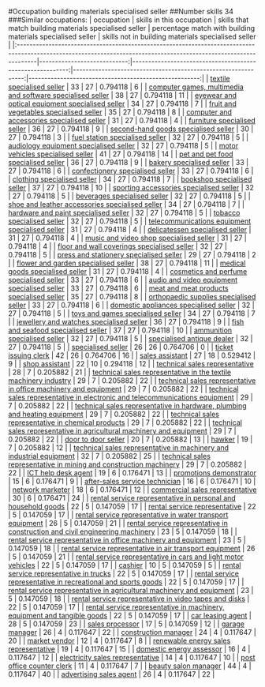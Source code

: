 #Occupation building materials specialised seller
##Number skills 34
###Similar occupations:
| occupation                                                                                                                                                        |   skills in this occupation |   skills that match building materials specialised seller |   percentage match with building materials specialised seller |   skills not in building materials specialised seller |
|:------------------------------------------------------------------------------------------------------------------------------------------------------------------|----------------------------:|----------------------------------------------------------:|--------------------------------------------------------------:|------------------------------------------------------:|
| [textile specialised seller](textile_specialised_seller.md)                                                                                                       |                          33 |                                                        27 |                                                      0.794118 |                                                     6 |
| [computer games, multimedia and software specialised seller](computer_games,_multimedia_and_software_specialised_seller.md)                                       |                          38 |                                                        27 |                                                      0.794118 |                                                    11 |
| [eyewear and optical equipment specialised seller](eyewear_and_optical_equipment_specialised_seller.md)                                                           |                          34 |                                                        27 |                                                      0.794118 |                                                     7 |
| [fruit and vegetables specialised seller](fruit_and_vegetables_specialised_seller.md)                                                                             |                          35 |                                                        27 |                                                      0.794118 |                                                     8 |
| [computer and accessories specialised seller](computer_and_accessories_specialised_seller.md)                                                                     |                          31 |                                                        27 |                                                      0.794118 |                                                     4 |
| [furniture specialised seller](furniture_specialised_seller.md)                                                                                                   |                          36 |                                                        27 |                                                      0.794118 |                                                     9 |
| [second-hand goods specialised seller](second-hand_goods_specialised_seller.md)                                                                                   |                          30 |                                                        27 |                                                      0.794118 |                                                     3 |
| [fuel station specialised seller](fuel_station_specialised_seller.md)                                                                                             |                          32 |                                                        27 |                                                      0.794118 |                                                     5 |
| [audiology equipment specialised seller](audiology_equipment_specialised_seller.md)                                                                               |                          32 |                                                        27 |                                                      0.794118 |                                                     5 |
| [motor vehicles specialised seller](motor_vehicles_specialised_seller.md)                                                                                         |                          41 |                                                        27 |                                                      0.794118 |                                                    14 |
| [pet and pet food specialised seller](pet_and_pet_food_specialised_seller.md)                                                                                     |                          36 |                                                        27 |                                                      0.794118 |                                                     9 |
| [bakery specialised seller](bakery_specialised_seller.md)                                                                                                         |                          33 |                                                        27 |                                                      0.794118 |                                                     6 |
| [confectionery specialised seller](confectionery_specialised_seller.md)                                                                                           |                          33 |                                                        27 |                                                      0.794118 |                                                     6 |
| [clothing specialised seller](clothing_specialised_seller.md)                                                                                                     |                          34 |                                                        27 |                                                      0.794118 |                                                     7 |
| [bookshop specialised seller](bookshop_specialised_seller.md)                                                                                                     |                          37 |                                                        27 |                                                      0.794118 |                                                    10 |
| [sporting accessories specialised seller](sporting_accessories_specialised_seller.md)                                                                             |                          32 |                                                        27 |                                                      0.794118 |                                                     5 |
| [beverages specialised seller](beverages_specialised_seller.md)                                                                                                   |                          32 |                                                        27 |                                                      0.794118 |                                                     5 |
| [shoe and leather accessories specialised seller](shoe_and_leather_accessories_specialised_seller.md)                                                             |                          34 |                                                        27 |                                                      0.794118 |                                                     7 |
| [hardware and paint specialised seller](hardware_and_paint_specialised_seller.md)                                                                                 |                          32 |                                                        27 |                                                      0.794118 |                                                     5 |
| [tobacco specialised seller](tobacco_specialised_seller.md)                                                                                                       |                          32 |                                                        27 |                                                      0.794118 |                                                     5 |
| [telecommunications equipment specialised seller](telecommunications_equipment_specialised_seller.md)                                                             |                          31 |                                                        27 |                                                      0.794118 |                                                     4 |
| [delicatessen specialised seller](delicatessen_specialised_seller.md)                                                                                             |                          31 |                                                        27 |                                                      0.794118 |                                                     4 |
| [music and video shop specialised seller](music_and_video_shop_specialised_seller.md)                                                                             |                          31 |                                                        27 |                                                      0.794118 |                                                     4 |
| [floor and wall coverings specialised seller](floor_and_wall_coverings_specialised_seller.md)                                                                     |                          32 |                                                        27 |                                                      0.794118 |                                                     5 |
| [press and stationery specialised seller](press_and_stationery_specialised_seller.md)                                                                             |                          29 |                                                        27 |                                                      0.794118 |                                                     2 |
| [flower and garden specialised seller](flower_and_garden_specialised_seller.md)                                                                                   |                          38 |                                                        27 |                                                      0.794118 |                                                    11 |
| [medical goods specialised seller](medical_goods_specialised_seller.md)                                                                                           |                          31 |                                                        27 |                                                      0.794118 |                                                     4 |
| [cosmetics and perfume specialised seller](cosmetics_and_perfume_specialised_seller.md)                                                                           |                          33 |                                                        27 |                                                      0.794118 |                                                     6 |
| [audio and video equipment specialised seller](audio_and_video_equipment_specialised_seller.md)                                                                   |                          33 |                                                        27 |                                                      0.794118 |                                                     6 |
| [meat and meat products specialised seller](meat_and_meat_products_specialised_seller.md)                                                                         |                          35 |                                                        27 |                                                      0.794118 |                                                     8 |
| [orthopaedic supplies specialised seller](orthopaedic_supplies_specialised_seller.md)                                                                             |                          33 |                                                        27 |                                                      0.794118 |                                                     6 |
| [domestic appliances specialised seller](domestic_appliances_specialised_seller.md)                                                                               |                          32 |                                                        27 |                                                      0.794118 |                                                     5 |
| [toys and games specialised seller](toys_and_games_specialised_seller.md)                                                                                         |                          34 |                                                        27 |                                                      0.794118 |                                                     7 |
| [jewellery and watches specialised seller](jewellery_and_watches_specialised_seller.md)                                                                           |                          36 |                                                        27 |                                                      0.794118 |                                                     9 |
| [fish and seafood specialised seller](fish_and_seafood_specialised_seller.md)                                                                                     |                          37 |                                                        27 |                                                      0.794118 |                                                    10 |
| [ammunition specialised seller](ammunition_specialised_seller.md)                                                                                                 |                          32 |                                                        27 |                                                      0.794118 |                                                     5 |
| [specialised antique dealer](specialised_antique_dealer.md)                                                                                                       |                          32 |                                                        27 |                                                      0.794118 |                                                     5 |
| [specialised seller](specialised_seller.md)                                                                                                                       |                          26 |                                                        26 |                                                      0.764706 |                                                     0 |
| [ticket issuing clerk](ticket_issuing_clerk.md)                                                                                                                   |                          42 |                                                        26 |                                                      0.764706 |                                                    16 |
| [sales assistant](sales_assistant.md)                                                                                                                             |                          27 |                                                        18 |                                                      0.529412 |                                                     9 |
| [shop assistant](shop_assistant.md)                                                                                                                               |                          22 |                                                        10 |                                                      0.294118 |                                                    12 |
| [technical sales representative](technical_sales_representative.md)                                                                                               |                          28 |                                                         7 |                                                      0.205882 |                                                    21 |
| [technical sales representative in the textile machinery industry](technical_sales_representative_in_the_textile_machinery_industry.md)                           |                          29 |                                                         7 |                                                      0.205882 |                                                    22 |
| [technical sales representative in office machinery and equipment](technical_sales_representative_in_office_machinery_and_equipment.md)                           |                          29 |                                                         7 |                                                      0.205882 |                                                    22 |
| [technical sales representative in electronic and telecommunications equipment](technical_sales_representative_in_electronic_and_telecommunications_equipment.md) |                          29 |                                                         7 |                                                      0.205882 |                                                    22 |
| [technical sales representative in hardware, plumbing and heating equipment](technical_sales_representative_in_hardware,_plumbing_and_heating_equipment.md)       |                          29 |                                                         7 |                                                      0.205882 |                                                    22 |
| [technical sales representative in chemical products](technical_sales_representative_in_chemical_products.md)                                                     |                          29 |                                                         7 |                                                      0.205882 |                                                    22 |
| [technical sales representative in agricultural machinery and equipment](technical_sales_representative_in_agricultural_machinery_and_equipment.md)               |                          29 |                                                         7 |                                                      0.205882 |                                                    22 |
| [door to door seller](door_to_door_seller.md)                                                                                                                     |                          20 |                                                         7 |                                                      0.205882 |                                                    13 |
| [hawker](hawker.md)                                                                                                                                               |                          19 |                                                         7 |                                                      0.205882 |                                                    12 |
| [technical sales representative in machinery and industrial equipment](technical_sales_representative_in_machinery_and_industrial_equipment.md)                   |                          32 |                                                         7 |                                                      0.205882 |                                                    25 |
| [technical sales representative in mining and construction machinery](technical_sales_representative_in_mining_and_construction_machinery.md)                     |                          29 |                                                         7 |                                                      0.205882 |                                                    22 |
| [ICT help desk agent](ICT_help_desk_agent.md)                                                                                                                     |                          19 |                                                         6 |                                                      0.176471 |                                                    13 |
| [promotions demonstrator](promotions_demonstrator.md)                                                                                                             |                          15 |                                                         6 |                                                      0.176471 |                                                     9 |
| [after-sales service technician](after-sales_service_technician.md)                                                                                               |                          16 |                                                         6 |                                                      0.176471 |                                                    10 |
| [network marketer](network_marketer.md)                                                                                                                           |                          18 |                                                         6 |                                                      0.176471 |                                                    12 |
| [commercial sales representative](commercial_sales_representative.md)                                                                                             |                          30 |                                                         6 |                                                      0.176471 |                                                    24 |
| [rental service representative in personal and household goods](rental_service_representative_in_personal_and_household_goods.md)                                 |                          22 |                                                         5 |                                                      0.147059 |                                                    17 |
| [rental service representative](rental_service_representative.md)                                                                                                 |                          22 |                                                         5 |                                                      0.147059 |                                                    17 |
| [rental service representative in water transport equipment](rental_service_representative_in_water_transport_equipment.md)                                       |                          26 |                                                         5 |                                                      0.147059 |                                                    21 |
| [rental service representative in construction and civil engineering machinery](rental_service_representative_in_construction_and_civil_engineering_machinery.md) |                          23 |                                                         5 |                                                      0.147059 |                                                    18 |
| [rental service representative in office machinery and equipment](rental_service_representative_in_office_machinery_and_equipment.md)                             |                          23 |                                                         5 |                                                      0.147059 |                                                    18 |
| [rental service representative in air transport equipment](rental_service_representative_in_air_transport_equipment.md)                                           |                          26 |                                                         5 |                                                      0.147059 |                                                    21 |
| [rental service representative in cars and light motor vehicles](rental_service_representative_in_cars_and_light_motor_vehicles.md)                               |                          22 |                                                         5 |                                                      0.147059 |                                                    17 |
| [cashier](cashier.md)                                                                                                                                             |                          10 |                                                         5 |                                                      0.147059 |                                                     5 |
| [rental service representative in trucks](rental_service_representative_in_trucks.md)                                                                             |                          22 |                                                         5 |                                                      0.147059 |                                                    17 |
| [rental service representative in recreational and sports goods](rental_service_representative_in_recreational_and_sports_goods.md)                               |                          22 |                                                         5 |                                                      0.147059 |                                                    17 |
| [rental service representative in agricultural machinery and equipment](rental_service_representative_in_agricultural_machinery_and_equipment.md)                 |                          23 |                                                         5 |                                                      0.147059 |                                                    18 |
| [rental service representative in video tapes and disks](rental_service_representative_in_video_tapes_and_disks.md)                                               |                          22 |                                                         5 |                                                      0.147059 |                                                    17 |
| [rental service representative in machinery, equipment and tangible goods](rental_service_representative_in_machinery,_equipment_and_tangible_goods.md)           |                          22 |                                                         5 |                                                      0.147059 |                                                    17 |
| [car leasing agent](car_leasing_agent.md)                                                                                                                         |                          28 |                                                         5 |                                                      0.147059 |                                                    23 |
| [sales processor](sales_processor.md)                                                                                                                             |                          17 |                                                         5 |                                                      0.147059 |                                                    12 |
| [garage manager](garage_manager.md)                                                                                                                               |                          26 |                                                         4 |                                                      0.117647 |                                                    22 |
| [construction manager](construction_manager.md)                                                                                                                   |                          24 |                                                         4 |                                                      0.117647 |                                                    20 |
| [market vendor](market_vendor.md)                                                                                                                                 |                          12 |                                                         4 |                                                      0.117647 |                                                     8 |
| [renewable energy sales representative](renewable_energy_sales_representative.md)                                                                                 |                          19 |                                                         4 |                                                      0.117647 |                                                    15 |
| [domestic energy assessor](domestic_energy_assessor.md)                                                                                                           |                          16 |                                                         4 |                                                      0.117647 |                                                    12 |
| [electricity sales representative](electricity_sales_representative.md)                                                                                           |                          14 |                                                         4 |                                                      0.117647 |                                                    10 |
| [post office counter clerk](post_office_counter_clerk.md)                                                                                                         |                          11 |                                                         4 |                                                      0.117647 |                                                     7 |
| [beauty salon manager](beauty_salon_manager.md)                                                                                                                   |                          44 |                                                         4 |                                                      0.117647 |                                                    40 |
| [advertising sales agent](advertising_sales_agent.md)                                                                                                             |                          26 |                                                         4 |                                                      0.117647 |                                                    22 |
